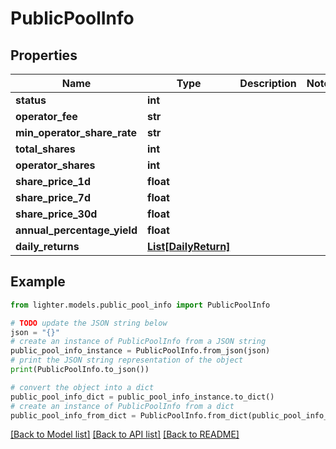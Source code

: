 # PublicPoolInfo


## Properties

Name | Type | Description | Notes
------------ | ------------- | ------------- | -------------
**status** | **int** |  | 
**operator_fee** | **str** |  | 
**min_operator_share_rate** | **str** |  | 
**total_shares** | **int** |  | 
**operator_shares** | **int** |  | 
**share_price_1d** | **float** |  | 
**share_price_7d** | **float** |  | 
**share_price_30d** | **float** |  | 
**annual_percentage_yield** | **float** |  | 
**daily_returns** | [**List[DailyReturn]**](DailyReturn.md) |  | 

## Example

```python
from lighter.models.public_pool_info import PublicPoolInfo

# TODO update the JSON string below
json = "{}"
# create an instance of PublicPoolInfo from a JSON string
public_pool_info_instance = PublicPoolInfo.from_json(json)
# print the JSON string representation of the object
print(PublicPoolInfo.to_json())

# convert the object into a dict
public_pool_info_dict = public_pool_info_instance.to_dict()
# create an instance of PublicPoolInfo from a dict
public_pool_info_from_dict = PublicPoolInfo.from_dict(public_pool_info_dict)
```
[[Back to Model list]](../README.md#documentation-for-models) [[Back to API list]](../README.md#documentation-for-api-endpoints) [[Back to README]](../README.md)


